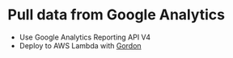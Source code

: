# Pull data from Google Analytics
- Use Google Analytics Reporting API V4
- Deploy to AWS Lambda with [Gordon](https://github.com/jorgebastida/gordon)
